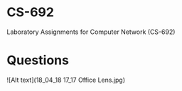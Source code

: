 # CS-692
Laboratory Assignments for Computer Network (CS-692)
# Questions

![Alt text](18_04_18 17_17 Office Lens.jpg)
